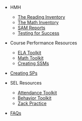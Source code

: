 <!-- _sidebar.md -->
- HMH
	- [The Reading Inventory](ri.md)
	- [The Math Inventory](mi.md)
	- [SAM Reports](sam.md)
	- [Testing for Success](success.md)

- Course Performance Resources
	- [ELA Toolkit](ela.md)
	- [Math Toolkit](math.md)
	- [Creating SSMs](supportmap.md)

- [Creating SPs](sp.md)

- SEL Resources
	- [Attendance Toolkit](attendance.md)
	- [Behavior Toolkit](behavior.md)
	- [Zack Practice](practice.md)

- [FAQs](faq.md)
